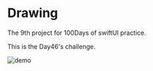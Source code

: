 # Drawing

The 9th project for 100Days of swiftUI practice.

This is the Day46's challenge.


![demo](https://user-images.githubusercontent.com/5071627/71156764-f71aa480-2283-11ea-90c6-e13e6fdb45a8.gif)

